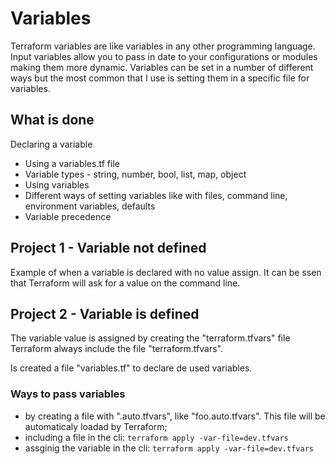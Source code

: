 # Variables

Terraform variables are like variables in any other programming language. Input variables allow you to pass in date to your configurations or modules making them more dynamic. Variables can be set in a number of different ways but the most common that I use is setting them in a specific file for variables.

## What is done
 Declaring a variable
- Using a variables.tf file
- Variable types - string, number, bool, list, map, object
- Using variables
- Different ways of setting variables like with files, command line, environment variables, defaults
- Variable precedence

## Project 1 - Variable not defined
Example of when a variable is declared with no value assign.
It can be ssen that Terraform will ask for a value on the command line.

## Project 2 - Variable is defined
The variable value is assigned by creating the "terraform.tfvars" file
Terraform always include the file "terraform.tfvars".

Is created a file "variables.tf" to declare de used variables.
### Ways to pass variables
- by creating a file with ".auto.tfvars", like "foo.auto.tfvars". This file will be automaticaly loadad by Terraform;
- including a file in the cli: `terraform apply -var-file=dev.tfvars`
- assginig the variable in the cli: `terraform apply -var-file=dev.tfvars`